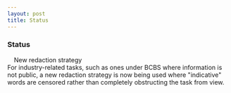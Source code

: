 ```yaml
---
layout: post
title: Status
---
```


### Status
<div class="messagew">
        <span class="flavor"><img src="https://em-content.zobj.net/thumbs/120/apple/354/warning_26a0-fe0f.png" height="11" style="display: inline; margin: 0rem"> New redaction strategy</span><br>
        For industry-related tasks, such as ones under BCBS where information is not public, a new redaction strategy is now being used where "indicative" words are censored rather than completely obstructing the task from view.
</div>
